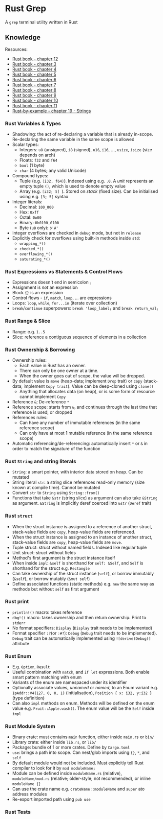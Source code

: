 # Rust Grep

A `grep` terminal utility written in Rust

## Knowledge

Resources:
- [Rust book - chapter 12](https://doc.rust-lang.org/book/ch12-00-an-io-project.html)
- [Rust book - chapter 3](https://doc.rust-lang.org/book/ch03-00-common-programming-concepts.html)
- [Rust book - chapter 4](https://doc.rust-lang.org/book/ch04-00-understanding-ownership.html)
- [Rust book - chapter 5](https://doc.rust-lang.org/book/ch05-00-structs.html)
- [Rust book - chapter 6](https://doc.rust-lang.org/book/ch06-00-enums.html)
- [Rust book - chapter 7](https://doc.rust-lang.org/book/ch07-00-managing-growing-projects-with-packages-crates-and-modules.html)
- [Rust book - chapter 8](https://doc.rust-lang.org/book/ch08-00-common-collections.html)
- [Rust book - chapter 9](https://doc.rust-lang.org/book/ch09-00-error-handling.html)
- [Rust book - chapter 10](https://doc.rust-lang.org/book/ch10-00-generics.html)
- [Rust book - chapter 11](https://doc.rust-lang.org/book/ch11-00-testing.html)
- [Rust-by-example - chapter 19 - Strings](https://doc.rust-lang.org/rust-by-example/std/str.html)

### Rust Variables & Types

- Shadowing: the act of re-declaring a variable that is already in-scope. Re-declaring the same variable in the same scope is allowed
- Scalar types:
  - Integers: `u8` (unsigned), `i8` (signed), `u16`, `i16`, ..., `usize`, `isize` (size depends on arch)
  - Floats: `f32` and `f64`
  - `bool` (1 byte)
  - `char` (4 bytes; any valid Unicode)
- Compound types:
  - Tuple (e.g. `(i32, f64)`). Indexed using e.g. `.0`. A *unit* represents an empty tuple `()`, which is used to denote empty value
  - Array (e.g. `[i32; 5] `). Stored on *stack* (fixed size). Can be initialised using e.g. `[3; 5]` syntax
- Integer literals:
  - Decimal: `100_000`
  - Hex: `0xff`
  - Octal: `0o00`
  - Binary: `0b0100_0100`
  - Byte (`u8` only): `b'A'`
- Integer overflows are checked in `debug` mode, but not in `release`
- Explicitly check for overflows using built-in methods inside `std`:
  - `wrapping_*()`
  - `checked_*()`
  - `overflowing_*()`
  - `saturating_*()`

### Rust Expressions vs Statements & Control Flows

- Expressions doesn't end in semicolon `;`
- Assignment is *not* an expression
- Block `{}` is an expression
- Control flows - `if`, `match`, `loop`, ... are expressions
- Loops: `loop`, `while`, `for...in` (iterate over collection)
- `break`/`continue` superpowers: `break 'loop_label;` and `break return_val;`

### Rust Range & Slice

- Range: e.g. `1..5`
- Slice: reference a contiguous sequence of elements in a collection 

### Rust Ownership & Borrowing

- Ownership rules:
  - Each value in Rust has an owner.
  - There can only be one owner at a time.
  - When the owner goes out of scope, the value will be dropped.
- By default value is `move` (heap-data; implement `Drop` trait) or `copy` (stack-data; implement `Copy trait`). Value can be deep-cloned using `clone()`
  - Anything that allocates data (on heap), or is some form of resource cannot implement `Copy`
- Reference `&`; De-reference `*`
- Reference scope: starts from `&`, and continues through the last time that reference is used, or dropped
- References rules:
  - Can have any number of immutable references (in the same reference scope)
  - Can only have at most 1 mutable reference (in the same reference scope)
- Automatic referencing/de-referencing: automatically insert `*` or `&` in order to match the signature of the function

### Rust `String` and string literals

- `String`: a smart pointer, with interior data stored on heap. Can be mutated
- String literal `str`: a string slice references read-only memory (size known at compile time). Cannot be mutated
- Convert `str` to `String` using `String::from()`
- Functions that take `&str` (string slice) as argument can also take `&String` as argument. `&String` is implicitly deref coerced into `&str` (`Deref` trait)

### Rust `struct`

- When the struct instance is assigned to a reference of another struct, stack-value fields are `copy`, heap-value fields are referenced.
- When the struct instance is assigned to an instance of another struct, stack-value fields are `copy`, heap-value fields are `move`.
- Tuple struct: struct without named fields. Indexed like regular tuple
- Unit struct: struct without fields
- Method's first argument is the struct instance itself
- When inside `impl`: `&self` is shorthand for `self: &Self`, and `Self` is shorthand for the struct e.g. `Rectangle`
- Can take ownership of the struct instance (`self`), or borrow immutably (`&self`), or borrow mutably (`&mut self`)
- Define associated functions (static methods) e.g. `new` the same way as methods but without `self` as first argument

### Rust print

- `println!()` macro: takes reference
- `dbg!()` macro: takes ownership and then return ownership. Print to `stderr`
- No format specifiers: `Display` (`Display` trait needs to be implemented)
- Format specifier `:?`(or `:#?`): `Debug` (`Debug` trait needs to be implemented). `Debug` trait can be automatically implemented using `![derive(Debug)]` attribute

### Rust Enum

- E.g. `Option`, `Result`
- Useful combination with `match`, and `if let` expressions. Both enable smart pattern matching with enum
- Variants of the enum are namespaced under its identifier
- Optionally associate values, *unnamed* or *named*, to an Enum variant e.g. `IpAddr::V4(127, 0, 0, 1)` (initialisation), `Position { x: i32, y:i32 }` (type definition)
- Can also `impl` methods on enum. Methods will be defined on the enum value e.g. `Fruit::Apple.wash()`. The enum value will be the `Self` inside `impl`

### Rust Module System

- Binary crate: must contains `main` function, either inside `main.rs` or `bin/`
- Library crate: either inside `lib.rs`, or `lib/`
- Package: bundle of 1 or more crates. Define by `Cargo.toml`
- `use`: brings a path into scope. Can nest/glob imports using `{}`, `*`, and `self`
- By default module would not be included. Must explicitly tell Rust compiler to look for it by `mod moduleName;`
- Module can be defined inside `moduleName.rs` (relative), `moduleName/mod.rs` (relative; older-style; not recommended), or inline `moduleName {}`
- Can use the crate name e.g. `crateName::moduleName` and `super` ato address modules
- Re-export imported path using `pub use`

### Rust Tests


